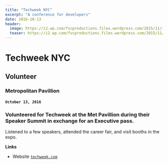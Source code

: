 ```yaml
---
title: "Techweek NYC"
excerpt: "A conference for developers"
date: 2016-10-13
header:
  image: https://i2.wp.com/fvcproductions.files.wordpress.com/2015/11/img_0164.jpg
  teaser: https://i2.wp.com/fvcproductions.files.wordpress.com/2015/11/img_0164.jpg
---
```


# Techweek NYC
## Volunteer
### Metropolitan Pavillion
#### `October 13, 2016`

<h3 class="intro">Volunteered for Techweek at the Met Pavillion during their Speaker Summit in exchange for an Executive pass.</h3>

Listened to a few speakers, attended the career fair, and visit booths in the expo.

**Links**

- Website <a href="http://techweek.com" target="_blank">`techweek.com`</a>